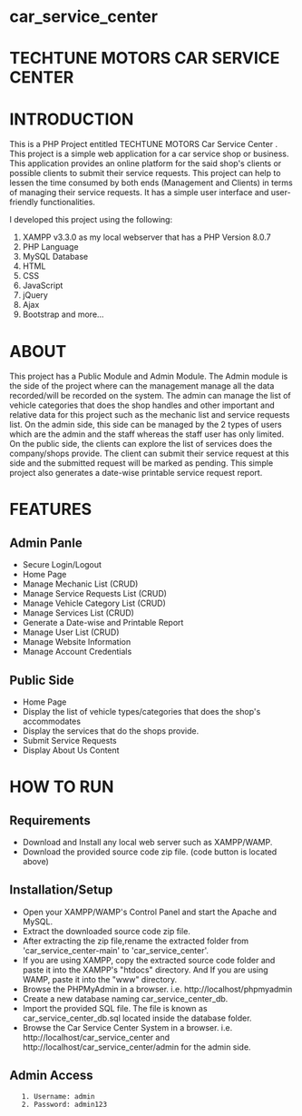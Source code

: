 # car_service_center
# TECHTUNE MOTORS CAR SERVICE CENTER
# INTRODUCTION
This is a PHP Project entitled TECHTUNE MOTORS Car Service Center . This project is a simple web application for a car service shop or business. This application provides an online platform for the said shop's clients or possible clients to submit their service requests. This project can help to lessen the time consumed by both ends (Management and Clients) in terms of managing their service requests. It has a simple user interface and user-friendly functionalities.

I developed this project using the following:

1. XAMPP v3.3.0 as my local webserver that has a PHP Version 8.0.7
2. PHP Language
3. MySQL Database
4. HTML
5. CSS
6. JavaScript
7. jQuery
8. Ajax
9. Bootstrap and more...

# ABOUT
This project has a Public Module and Admin Module. The Admin module is the side of the project where can the management manage all the data recorded/will be recorded on the system. The admin can manage the list of vehicle categories that does the shop handles and other important and relative data for this project such as the mechanic list and service requests list. On the admin side, this side can be managed by the 2 types of users which are the admin and the staff whereas the staff user has only limited. On the public side, the clients can explore the list of services does the company/shops provide. The client can submit their service request at this side and the submitted request will be marked as pending. This simple project also generates a date-wise printable service request report.

# FEATURES
## Admin Panle

- Secure Login/Logout
- Home Page
- Manage Mechanic List (CRUD)
- Manage Service Requests List (CRUD)
- Manage Vehicle Category List (CRUD)
- Manage Services List (CRUD)
- Generate a Date-wise and Printable Report
- Manage User List (CRUD)
- Manage Website Information
- Manage Account Credentials

## Public Side

- Home Page
- Display the list of vehicle types/categories that does the shop's accommodates
- Display the services that do the shops provide.
- Submit Service Requests
- Display About Us Content


# HOW TO RUN
## Requirements
- Download and Install any local web server such as XAMPP/WAMP.
- Download the provided source code zip file. (code button is located above)

## Installation/Setup
- Open your XAMPP/WAMP's Control Panel and start the Apache and MySQL.
- Extract the downloaded source code zip file.
- After extracting the zip file,rename the extracted folder from 'car_service_center-main' to 'car_service_center'.
- If you are using XAMPP, copy the extracted source code folder and paste it into the XAMPP's "htdocs" directory. And If you are using WAMP, paste it into the "www" directory.
- Browse the PHPMyAdmin in a browser. i.e. http://localhost/phpmyadmin
- Create a new database naming car_service_center_db.
- Import the provided SQL file. The file is known as car_service_center_db.sql located inside the database folder.
- Browse the Car Service Center System in a browser. i.e. http://localhost/car_service_center and http://localhost/car_service_center/admin for the admin side.

## Admin Access
       1. Username: admin
       2. Password: admin123 
